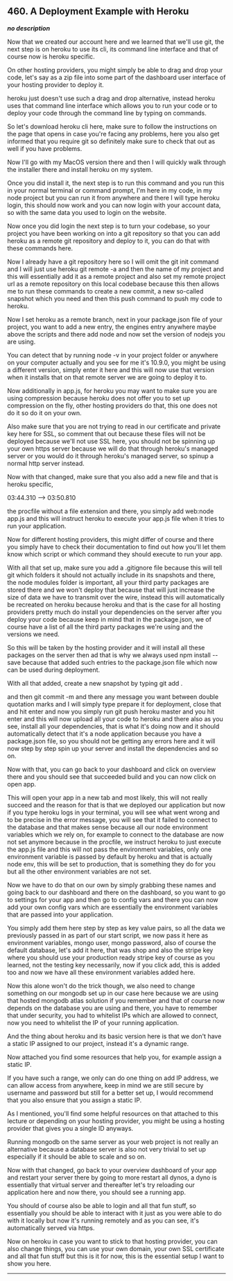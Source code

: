 ## 460. A Deployment Example with Heroku

<strong><em>no description</em></strong>

Now that we created our account here and we learned that we'll use git, the next
step is on heroku to use its cli, its command line interface and that of course
now is heroku specific. 

On other hosting providers, you might simply be able to drag and drop your code,
let's say as a zip file into some part of the dashboard user interface of your
hosting provider to deploy it. 

heroku just doesn't use such a drag and drop alternative, instead heroku uses
that command line interface which allows you to run your code or to deploy your
code through the command line by typing on commands. 

So let's download heroku cli here, make sure to follow the instructions on the
page that opens in case you're facing any problems, here you also get informed
that you require git so definitely make sure to check that out as well if you
have problems. 

Now I'll go with my MacOS version there and then I will quickly walk through the
installer there and install heroku on my system. 

Once you did install it, the next step is to run this command and you run this
in your normal terminal or command prompt, I'm here in my code, in my node
project but you can run it from anywhere and there I will type heroku login,
this should now work and you can now login with your account data, so with the
same data you used to login on the website. 

Now once you did login the next step is to turn your codebase, so your project
you have been working on into a git repository so that you can add heroku as a
remote git repository and deploy to it, you can do that with these commands
here. 

Now I already have a git repository here so I will omit the git init command and
I will just use heroku git remote -a and then the name of my project and this
will essentially add it as a remote project and also set my remote project url
as a remote repository on this local codebase because this then allows me to run
these commands to create a new commit, a new so-called snapshot which you need
and then this push command to push my code to heroku. 

Now I set heroku as a remote branch, next in your package.json file of your
project, you want to add a new entry, the engines entry anywhere maybe above the
scripts and there add node and now set the version of nodejs you are using. 

You can detect that by running node -v in your project folder or anywhere on
your computer actually and you see for me it's 10.9.0, you might be using a
different version, simply enter it here and this will now use that version when
it installs that on that remote server we are going to deploy it to. 

Now additionally in app.js, for heroku you may want to make sure you are using
compression because heroku does not offer you to set up compression on the fly,
other hosting providers do that, this one does not do it so do it on your own. 

Also make sure that you are not trying to read in our certificate and private
key here for SSL, so comment that out because these files will not be deployed
because we'll not use SSL here, you should not be spinning up your own https
server because we will do that through heroku's managed server or you would do
it through heroku's managed server, so spinup a normal http server instead. 

Now with that changed, make sure that you also add a new file and that is heroku
specific,

 

03:44.310 --> 03:50.810

the procfile without a file extension and there, you simply add web:node app.js
and this will instruct heroku to execute your app.js file when it tries to run
your application. 

Now for different hosting providers, this might differ of course and there you
simply have to check their documentation to find out how you'll let them know
which script or which command they should execute to run your app. 

With all that set up, make sure you add a .gitignore file because this will tell
git which folders it should not actually include in its snapshots and there, the
node modules folder is important, all your third party packages are stored there
and we won't deploy that because that will just increase the size of data we
have to transmit over the wire, instead this will automatically be recreated on
heroku because heroku and that is the case for all hosting providers pretty much
do install your dependencies on the server after you deploy your code because
keep in mind that in the package.json, we of course have a list of all the third
party packages we're using and the versions we need. 

So this will be taken by the hosting provider and it will install all these
packages on the server then  ad that is why we always used npm install --save
because that added such entries to the package.json file which now can be used
during deployment. 

With all that added, create a new snapshot by typing git add . 

and then git commit -m and there any message you want between double quotation
marks and I will simply type prepare it for deployment, close that and hit enter
and now you simply run git push heroku master and you hit enter and this will
now upload all your code to heroku and there also as you see, install all your
dependencies, that is what it's doing now and it should automatically detect
that it's a node application because you have a package.json file, so you should
not be getting any errors here and it will now step by step spin up your server
and install the dependencies and so on. 

Now with that, you can go back to your dashboard and click on overview there and
you should see that succeeded build and you can now click on open app. 

This will open your app in a new tab and most likely, this will not really
succeed and the reason for that is that we deployed our application but now if
you type heroku logs in your terminal, you will see what went wrong and to be
precise in the error message, you will see that it failed to connect to the
database and that makes sense because all our node environment variables which
we rely on, for example to connect to the database are now not set anymore
because in the procfile, we instruct heroku to just execute the app.js file and
this will not pass the environment variables, only one environment variable is
passed by default by heroku and that is actually node env, this will be set to
production, that is something they do for you but all the other environment
variables are not set. 

Now we have to do that on our own by simply grabbing these names and going back
to our dashboard and there on the dashboard, so you want to go to settings for
your app and then go to config vars and there you can now add your own config
vars which are essentially the environment variables that are passed into your
application. 

You simply add them here step by step as key value pairs, so all the data we
previously passed in as part of our start script, we now pass it here as
environment variables, mongo user, mongo password, also of course the default
database, let's add it here, that was shop and also the stripe key where you
should use your production ready stripe key of course as you learned, not the
testing key necessarily, now if you click add, this is added too and now we have
all these environment variables added here. 

Now this alone won't do the trick though, we also need to change something on
our mongodb set up in our case here because we are using that hosted mongodb
atlas solution if you remember and that of course now depends on the database
you are using and there, you have to remember that under security, you had to
whitelist IPs which are allowed to connect, now you need to whitelist the IP of
your running application. 

And the thing about heroku and its basic version here is that we don't have a
static IP assigned to our project, instead it's a dynamic range. 

Now attached you find some resources that help you, for example assign a static
IP. 

If you have such a range, we only can do one thing on add IP address, we can
allow access from anywhere, keep in mind we are still secure by username and
password but still for a better set up, I would recommend that you also ensure
that you assign a static IP. 

As I mentioned, you'll find some helpful resources on that attached to this
lecture or depending on your hosting provider,  you might be using a hosting
provider that gives you a single ID anyways. 

Running mongodb on the same server as your web project is not really an
alternative because a database server is also not very trivial to set up
especially if it should be able to scale and so on. 

Now with that changed, go back to your overview dashboard of your app and
restart your server there by going to more restart all dynos, a dyno is
essentially that virtual server and thereafter let's try reloading our
application here and now there, you should see a running app. 

You should of course also be able to login and all that fun stuff, so
essentially you should be able to interact with it just as you were able to do
with it locally but now it's running remotely and as you can see, it's
automatically served via https. 

Now on heroku in case you want to stick to that hosting provider, you can also
change things, you can use your own domain, your own SSL certificate and all
that fun stuff but this is it for now, this is the essential setup I want to
show you here. 

---